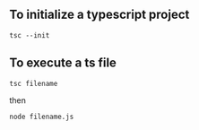 ## To initialize a typescript project

``` 
tsc --init
```

## To execute a ts file
```
tsc filename
```
then

```
node filename.js
```